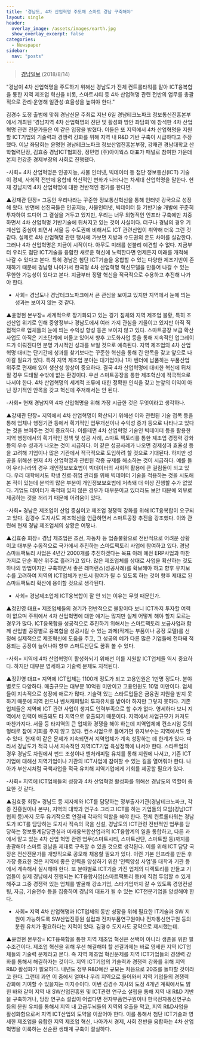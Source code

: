 ```yaml
---
title: '경남도, 4차 산업혁명 주도해 스마트 경남 구축해야'
layout: single
header:
  overlay_image: /assets/images/earth.jpg
  show_overlay_excerpt: false
categories:
  - Newspaper
sidebar:
  nav: "posts"
---
```

> [경남일보](http://www.knnews.co.kr/news/articleView.php?idxno=1258487) (2018/8/14)

"경남이 4차 산업혁명을 주도하기 위해선 경남도가 전체 컨트롤타워를 맡아 ICT융복합을 통한 지역 제조업 혁신을 비롯, 
스마트시티 등 4차 산업혁명 관련 전반의 업무를 총괄적으로 관리·운영해 일관성·효율성을 높여야 한다."

김경수 도정 출범에 맞춰 경남신문 주최로 지난 6일 경남테크노파크 정보통신진흥본부에서 개최된 '경남지역 4차 산업혁명의 진단 및 활성화 방안 좌담회'에 참석한 4차 산업혁명 관련 전문가들은 이 같은 입장을 밝혔다. 
이들은 또 지역에서 4차 산업혁명을 지원할 ICT기업의 기술력과 경쟁력 강화를 위해 지역 내 R&D 기반 구축이 시급하다고 주장했다. 
이날 좌담회는 윤명현 경남테크노파크 정보산업진흥본부장, 강재관 경남대학교 산학협력단장, 김효중 경남ICT협회장, 정민영 (주)아이웍스 대표가 패널로 참여한 가운데 본지 전강준 경제부장의 사회로 진행됐다. 

-사회= 4차 산업혁명은 인공지능, 사물 인터넷, 빅데이터 등 첨단 정보통신(ICT) 기술이 경제, 사회적 전반에 융합돼 혁신적인 변화가 나타나는 차세대 산업혁명을 말한다. 
현재 경남지역 4차 산업혁명에 대한 전반적인 평가를 한다면.

▲강재관 단장= 그동안 우리나라는 꾸준한 정보통신혁신을 통해 인터넷 강국으로 성장해 왔다. 
반면에 선진국들은 인공지능, 사물인터넷, 빅데이터 등 기반기술 개발에 꾸준히 투자하여 드디어 그 결실을 거두고 있지만, 우리는 너무 외형적인 인프라 구축에만 치중하면서 
4차 산업혁명 기반기술에 뒤처지고 있는 것이 사실이다. 
더구나 경남의 경우 기계산업 중심이 되면서 서울 등 수도권에 비해서도 ICT 관련산업이 취약해 더욱 그런 것 같다. 
실제로 4차 산업혁명 관련 행사에 가보면 지방과 수도권의 온도 차이를 실감한다. 
그러나 4차 산업혁명은 지금이 시작이다. 아무도 미래를 섣불리 예견할 수 없다. 
지금부터 우리도 첨단 ICT기술을 융합한 새로운 혁신에 노력한다면 언제든지 미래를 개척해 나갈 수 있다고 본다. 
특히 경남은 첨단 ICT기술을 융합할 수 있는 다양한 제조기반이 존재하기 때문에 경남형 나아가서 한국형 4차 산업혁명 혁신모델을 만들어 나갈 수 있는 무한한 가능성이 있다고 본다. 
지금부터 정말 혁신을 적극적으로 수용하고 추진해 나가야 한다.

- 사회= 경남도나 경남테크노파크에서 큰 관심을 보이고 있지만 지역에서 눈에 띄는 성과는 보이지 않는 것 같다. 

▲윤명현 본부장= 세계적으로 장기화되고 있는 경기 침체와 지역 제조업 불황, 특히 조선산업 위기로 인해 중앙정부나 경남도에서 여러 가지 관심을 기울이고 있지만 
아직 직접적으로 업체들의 눈에 띄는 수익성 향성 등은 보이지 않고 있다. 
스마트공장 보급 확산사업도 아직은 기초단계에 머물고 있어서 향후 고도화사업 등을 통해 지속적인 업그레이드가 이뤄진다면 분명 가시적인 성과를 보일 것으로 예측된다. 
지역 제조업의 4차 산업혁명 대비는 단기간에 성과를 찾기보다는 꾸준한 혁신을 통해 긴 안목을 갖고 앞으로 나아갈 필요가 있다. 
특히 지역 제조업 분야는 대기업이나 1차 벤더에 납품하는 부품산업 위주로 편재해 있어 생산성 향상이 중요하다. 
결국 4차 산업혁명에 대비한 혁신에 뒤처질 경우 도태될 수밖에 없는 환경이다. 
우선 스마트공장을 통한 제조혁신에 적극적으로 나서야 한다. 
4차 산업혁명의 세계적 조류에 대한 정확한 인식을 갖고 눈앞의 이익이 아닌 장기적인 안목을 갖고 혁신에 주저해서는 안 된다.

-사회= 현재 경남지역 4차 산업혁명을 위해 가장 시급한 것은 무엇이라고 생각하나.

▲강재관 단장= 지역에서 4차 산업혁명이 확산되기 위해선 이와 관련된 기술 접목 등을 통해 업체나 행정기관 등에서 획기적인 업무개선이나 수익성 증가 등으로 나타나고 
있다는 것을 보여주는 것이 중요하다. 이를테면 4차 산업혁명 기술인 빅데이터 등을 활용한 지역 행정에서의 획기적인 정책 및 성공 사례, 스마트 팩토리를 통한 
제조업 경쟁력 강화 등의 우수 성과가 나오는 것이 시급하다. 
이 같은 성공사례가 나오면 경제성과 효율성 등을 고려해 기업이나 많은 기관에서 적극적으로 도입하려 할 것으로 기대된다. 
하지만 성공을 위해선 현재 4차 산업혁명과 관련된 각종 규제를 해소하는 것이 시급하다. 
예를 들어 우리나라의 경우 개인정보보호법이 빅데이터의 사회적 활용에 큰 걸림돌이 되고 있다. 
우리 대학에서도 학생 진로·취업 관리를 위해 빅데이터 기술을 적용하는 것을 시도해 본 적이 있는데 분석의 많은 부분이 개인정보보호법에 저촉돼 더 이상 진행할 수가 없었다. 
기업도 데이터가 축적돼 있지 않은 경우가 대부분이고 있더라도 보안 때문에 외부로 제공하는 것을 꺼리기 때문에 어려움이 있다. 

-사회= 경남은 제조업이 산업 중심이고 제조업 경쟁력 강화를 위해 ICT융복합이 요구되고 있다. 
김경수 도지사도 제조혁신을 언급하면서 스마트공장 추진을 강조했다. 이와 관련해 현재 경남 제조업체의 상황은 어떻나.

▲김효중 회장= 경남 제조업은 조선, 자동차 등 업종불황으로 전반적으로 어려운 상황이고 대부분 수동적으로 국가에서 추진하는 스마트팩토리 사업에 참여하고 있다. 
경남 스마트팩토리 사업은 4년간 2000개를 추진하겠다는 목표 아래 예전 ERP사업과 마찬가지로 단순 확산 위주로 흘러가고 있다. 
많은 제조업체를 상대로 사업을 확산하는 것도 하나의 방법이지만 구축하면서 좋은 레퍼런스(성공사례)를 확보해야 하고 향후 유지보수를 고려하여 
지역의 ICT업체가 반드시 참여가 될 수 있도록 하는 것이 향후 제대로 된 스마트팩토리 확산에 용이할 것으로 생각된다.

- 사회= 경남제조업체 ICT융복합이 잘 안 되는 이유는 무엇 때문인가.

▲정민영 대표= 제조업체들의 경기가 전반적으로 불황이다 보니 ICT까지 투자할 여력이 없으며 주위에서 4차 산업혁명에 대한 얘기는 많지만 실제 어떻게 해야 할지 모르는 경우가 많다. 
ICT융복합을 성공적으로 추진하기 위해서는 스마트팩토리 보급사업과 함께 산업별 공장별로 융복합을 성공시킬 수 있는 과제(작게는 부품이나 공정 모델)를 선정해 
실제적으로 제조혁신에 도움을 주고, 그 성공의 예가 다른 많은 기업들에 전파돼 적용되는 공장이 늘어나야 향후 스마트산단도 꿈꿔 볼 수 있다.

-사회= 지역에 4차 산업혁명이 활성화되기 위해선 이를 지원할 ICT업체들 역시 중요하다. 하지만 대부분 영세하고 기술력 문제도 지적된다. 

▲정민영 대표= 지역에 ICT업체는 1100개 정도가 되고 고용인원은 1만명 정도다. 
분야별로도 다양하다. 매출규모는 대부분 10억원 미만이고 고용인원도 10명 미만이다. 
업체들이 지속적으로 성장에 애로가 많다. 기술력 있는 스타트업들은 금융권 지원을 받지 못하기 때문에 지역 펀드나 벤처캐피털의 투자유치를 받아야 하지만 그렇지 못하다. 
기존 업체들은 지역에 ICT 관련 사업이 생겨도 인력부족으로 할 수가 없다. 영세하다 보니 지역에서 인력이 배출돼도 타 지역으로 유출되기 때문이다. 
지역에서 사업규모가 커져도 마찬가지다. 서울 등 타지역의 큰 업체와 경쟁을 해야 하는데 지역업체에 컨소시엄 등의 형태로 참여 기회를 주지 않고 있다. 
컨소시엄으로 들어가면 유지보수는 지역에서도 할 수 있다. 현재 이 같은 문제가 지속되면서 지역업체가 계속 성장하는 데 한계가 있다. 
따라서 경남도가 적극 나서 지속적인 지역ICT기업 육성정책에 나서야 한다. 
스타트업의 경우 경남도 차원에서 펀드 조성이나 벤처캐피털 유치를 통해 지원에 나서고, 기존 ICT기업에 대해선 지역기업이나 기관의 ICT사업에 참여할 수 있는 길을 열어줘야 한다. 
나아가 부산시처럼 국책사업을 적극 유치해 지역기업에게 기회를 제공할 필요가 있다. 

-사회= 지역에 ICT업체들의 성장과 4차 산업혁명 활성화를 위해선 경남도의 역할이 중요한 것 같다.

▲김효중 회장= 경남도 등 지자체와 ICT를 담당하는 정부출자기관(경남테크노파크, 각종 진흥원이나 본부), 지역의 대학과 연구소 그리고 ICT를 하는 기업들의 
모임(경남ICT협회 등)까지 모두 유기적으로 연결돼 각자의 역할을 해야 한다. 
전체 컨트롤타워는 경남도가 ICT를 담당하는 도지사 직속의 국을 신설, 경남도의 ICT관련 전반적인 업무를 담당하는 정보통계담당관실과 미래융복합산업과의 ICT융합계의 일을 통합하고, 
다른 과에서 맡고 있는 4차 산업 혁명 관련 업무(스마트시티, 스마트산단, 스마트팜 등)까지를 총괄해야 스마트 경남을 제대로 구축할 수 있을 것으로 생각된다. 
이를 위해 ICT 담당 국장은 전산전문가를 개방직으로 공모해 채용할 필요가 있다. 
이런 기본 인프라를 만든 후 가장 중요한 것은 지역에 좋은 인력을 양성하기 위한 ‘인력양성 사업’을 대학과 기관 등에서 계속해서 실시해야 한다. 
또 분야별로 ICT기술 가진 업체의 디렉토리를 만들고 기업들이 실제 경남에서 진행되는 ICT융합사업(스마트팩토리 등)에 직접 투입할 수 있게 해주고 
그중 경쟁력 있는 업체를 발굴해 강소기업, 스타기업까지 갈 수 있도록 경영컨설팅, 자금, 기술전수 등을 집중하여 경남의 대표가 될 수 있는 ICT전문기업을 양성해야 한다.

- 사회= 지역 4차 산업혁명과 ICT업체의 동반 성장을 위해 필요한 IT기술과 SW 지원이 가능하도록 SW산업진흥원 설립과 전자부품연구원이나 전자통신연구원 등의 분원 유치가 필요하다는 지적이 있다. 
김경수 도지사도 공약으로 제시했는데.

▲윤명현 본부장= ICT융복합을 통한 지역 제조업 혁신은 선택이 아니라 생존을 위한 필수조건이다. 제조업 혁신을 위해 우선 해결해야 할 선결과제는 
바로 영세한 지역 ICT업체들의 기술력 문제라고 본다. 즉 지역 제조업 혁신문제를 지역 ICT기업들의 경쟁력 강화를 통해서 해결하자는 것이다. 
지역 ICT기업의 기술력과 경쟁력 강화를 위해 지역R&D 활성화가 필요하다. 
내년도 정부 R&D예산 규모는 처음으로 20조를 돌파할 것이라고 한다. 
그런데 과연 이 중에서 얼마나 우리 지역으로 들어와서 지역 기업들의 경쟁력 강화에 기여할 수 있을지는 미지수이다. 
이번 김경수 지사의 도정 4개년 계획에서도 밝힌 바와 같이 지역 내 SW산업진흥원 및 ICT관련 연구소 설립을 통해 지역 내 R&D 기반을 구축하거나, 
당장 연구소 설립이 어렵다면 전자부품연구원이나 한국전자통신연구소 등의 분원 유치를 통해서 지역 내 고급두뇌들의 지역외 유출을 막고, 
지역 R&D사업을 활성화함으로써 지역 ICT산업의 도약을 이끌어야 한다. 이를 통해서 첨단 ICT기술과 영세한 제조업을 융합한 지역 제조업 혁신, 
나아가서 경제, 사회 전반을 융합하는 4차 산업혁명을 이룩하는 선순환 생태계 구축이 절실하다. 
